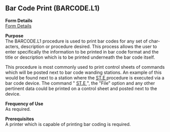 ##  Bar Code Print (BARCODE.L1)

<PageHeader />

**Form Details**  
[ Form Details ](BARCODE-L1-1/README.md)   

**Purpose**  
The BARCODE.L1 procedure is used to print bar codes for any set of char-
acters, description or procedure desired. This process allows the user to
enter specifically the information to be printed in bar code format and the
title or description which is to be printed underneath the bar code itself.  
  
This procedure is most commonly used to print control sheets of commands which will be posted next to bar code wanding stations. An example of this would be found next to a station where the [ ST.E ](../../../duplicates/ST-E/README.md) procedure is executed via a bar code device. The command " [ ST.E ](../../../duplicates/ST-E/README.md) ", the "File" option and any other pertinent data could be printed on a control sheet and posted next to the device. 

**Frequency of Use**  
As required.

**Prerequisites**  
A printer which is capable of printing bar coding is required.

<badge text= "Version 8.10.57" vertical="middle" />

<PageFooter />